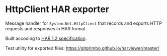 # HttpClient HAR exporter

Message handler for `System.Net.HttpClient` that records and exports HTTP requests
and responses in HAR format.

Built accoding to [HAR 1.2 specification](http://www.softwareishard.com/blog/har-12-spec/).

Test utility for exported files: <https://gitgrimbo.github.io/harviewer/master/>
